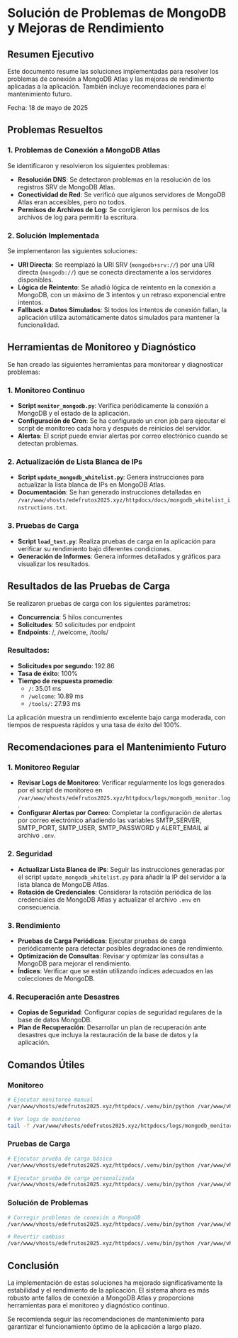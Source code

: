# Solución de Problemas de MongoDB y Mejoras de Rendimiento

## Resumen Ejecutivo

Este documento resume las soluciones implementadas para resolver los problemas de conexión a MongoDB Atlas y las mejoras de rendimiento aplicadas a la aplicación. También incluye recomendaciones para el mantenimiento futuro.

Fecha: 18 de mayo de 2025

## Problemas Resueltos

### 1. Problemas de Conexión a MongoDB Atlas

Se identificaron y resolvieron los siguientes problemas:

- **Resolución DNS**: Se detectaron problemas en la resolución de los registros SRV de MongoDB Atlas.
- **Conectividad de Red**: Se verificó que algunos servidores de MongoDB Atlas eran accesibles, pero no todos.
- **Permisos de Archivos de Log**: Se corrigieron los permisos de los archivos de log para permitir la escritura.

### 2. Solución Implementada

Se implementaron las siguientes soluciones:

- **URI Directa**: Se reemplazó la URI SRV (`mongodb+srv://`) por una URI directa (`mongodb://`) que se conecta directamente a los servidores disponibles.
- **Lógica de Reintento**: Se añadió lógica de reintento en la conexión a MongoDB, con un máximo de 3 intentos y un retraso exponencial entre intentos.
- **Fallback a Datos Simulados**: Si todos los intentos de conexión fallan, la aplicación utiliza automáticamente datos simulados para mantener la funcionalidad.

## Herramientas de Monitoreo y Diagnóstico

Se han creado las siguientes herramientas para monitorear y diagnosticar problemas:

### 1. Monitoreo Continuo

- **Script `monitor_mongodb.py`**: Verifica periódicamente la conexión a MongoDB y el estado de la aplicación.
- **Configuración de Cron**: Se ha configurado un cron job para ejecutar el script de monitoreo cada hora y después de reinicios del servidor.
- **Alertas**: El script puede enviar alertas por correo electrónico cuando se detectan problemas.

### 2. Actualización de Lista Blanca de IPs

- **Script `update_mongodb_whitelist.py`**: Genera instrucciones para actualizar la lista blanca de IPs en MongoDB Atlas.
- **Documentación**: Se han generado instrucciones detalladas en `/var/www/vhosts/edefrutos2025.xyz/httpdocs/docs/mongodb_whitelist_instructions.txt`.

### 3. Pruebas de Carga

- **Script `load_test.py`**: Realiza pruebas de carga en la aplicación para verificar su rendimiento bajo diferentes condiciones.
- **Generación de Informes**: Genera informes detallados y gráficos para visualizar los resultados.

## Resultados de las Pruebas de Carga

Se realizaron pruebas de carga con los siguientes parámetros:

- **Concurrencia**: 5 hilos concurrentes
- **Solicitudes**: 50 solicitudes por endpoint
- **Endpoints**: /, /welcome, /tools/

### Resultados:

- **Solicitudes por segundo**: 192.86
- **Tasa de éxito**: 100%
- **Tiempo de respuesta promedio**: 
  - `/`: 35.01 ms
  - `/welcome`: 10.89 ms
  - `/tools/`: 27.93 ms

La aplicación muestra un rendimiento excelente bajo carga moderada, con tiempos de respuesta rápidos y una tasa de éxito del 100%.

## Recomendaciones para el Mantenimiento Futuro

### 1. Monitoreo Regular

- **Revisar Logs de Monitoreo**: Verificar regularmente los logs generados por el script de monitoreo en `/var/www/vhosts/edefrutos2025.xyz/httpdocs/logs/mongodb_monitor.log`.
- **Configurar Alertas por Correo**: Completar la configuración de alertas por correo electrónico añadiendo las variables SMTP_SERVER, SMTP_PORT, SMTP_USER, SMTP_PASSWORD y ALERT_EMAIL al archivo `.env`.

### 2. Seguridad

- **Actualizar Lista Blanca de IPs**: Seguir las instrucciones generadas por el script `update_mongodb_whitelist.py` para añadir la IP del servidor a la lista blanca de MongoDB Atlas.
- **Rotación de Credenciales**: Considerar la rotación periódica de las credenciales de MongoDB Atlas y actualizar el archivo `.env` en consecuencia.

### 3. Rendimiento

- **Pruebas de Carga Periódicas**: Ejecutar pruebas de carga periódicamente para detectar posibles degradaciones de rendimiento.
- **Optimización de Consultas**: Revisar y optimizar las consultas a MongoDB para mejorar el rendimiento.
- **Índices**: Verificar que se están utilizando índices adecuados en las colecciones de MongoDB.

### 4. Recuperación ante Desastres

- **Copias de Seguridad**: Configurar copias de seguridad regulares de la base de datos MongoDB.
- **Plan de Recuperación**: Desarrollar un plan de recuperación ante desastres que incluya la restauración de la base de datos y la aplicación.

## Comandos Útiles

### Monitoreo

```bash
# Ejecutar monitoreo manual
/var/www/vhosts/edefrutos2025.xyz/httpdocs/.venv/bin/python /var/www/vhosts/edefrutos2025.xyz/httpdocs/tools/monitor_mongodb.py

# Ver logs de monitoreo
tail -f /var/www/vhosts/edefrutos2025.xyz/httpdocs/logs/mongodb_monitor.log
```

### Pruebas de Carga

```bash
# Ejecutar prueba de carga básica
/var/www/vhosts/edefrutos2025.xyz/httpdocs/.venv/bin/python /var/www/vhosts/edefrutos2025.xyz/httpdocs/tools/load_test.py

# Ejecutar prueba de carga personalizada
/var/www/vhosts/edefrutos2025.xyz/httpdocs/.venv/bin/python /var/www/vhosts/edefrutos2025.xyz/httpdocs/tools/load_test.py --requests 100 --concurrency 10
```

### Solución de Problemas

```bash
# Corregir problemas de conexión a MongoDB
/var/www/vhosts/edefrutos2025.xyz/httpdocs/.venv/bin/python /var/www/vhosts/edefrutos2025.xyz/httpdocs/tools/fix_mongodb_atlas.py

# Revertir cambios
/var/www/vhosts/edefrutos2025.xyz/httpdocs/.venv/bin/python /var/www/vhosts/edefrutos2025.xyz/httpdocs/tools/fix_mongodb_atlas.py --revert
```

## Conclusión

La implementación de estas soluciones ha mejorado significativamente la estabilidad y el rendimiento de la aplicación. El sistema ahora es más robusto ante fallos de conexión a MongoDB Atlas y proporciona herramientas para el monitoreo y diagnóstico continuo.

Se recomienda seguir las recomendaciones de mantenimiento para garantizar el funcionamiento óptimo de la aplicación a largo plazo.
